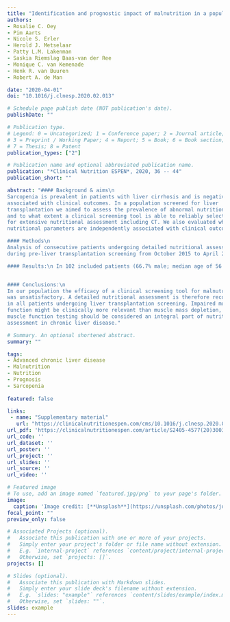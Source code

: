 ```yaml
---
title: "Identification and prognostic impact of malnutrition in a population screened for liver transplantation"
authors:
- Rosalie C. Oey
- Pim Aarts
- Nicole S. Erler
- Herold J. Metselaar
- Patty L.M. Lakenman
- Saskia Riemslag Baas-van der Ree
- Monique C. van Kemenade
- Henk R. van Buuren
- Robert A. de Man

date: "2020-04-01"
doi: "10.1016/j.clnesp.2020.02.013"

# Schedule page publish date (NOT publication's date).
publishDate: ""

# Publication type.
# Legend: 0 = Uncategorized; 1 = Conference paper; 2 = Journal article;
# 3 = Preprint / Working Paper; 4 = Report; 5 = Book; 6 = Book section;
# 7 = Thesis; 8 = Patent
publication_types: ["2"]

# Publication name and optional abbreviated publication name.
publication: "*Clinical Nutrition ESPEN*, 2020, 36 -- 44"
publication_short: ""

abstract: "#### Background & aims\n
Sarcopenia is prevalent in patients with liver cirrhosis and is negatively
associated with clinical outcomes. In a population screened for liver 
transplantation we aimed to assess the prevalence of abnormal nutritional status
and to what extent a clinical screening tool is able to reliably select patients
for extensive nutritional assessment including CT. We also evaluated which 
nutritional parameters are independently associated with clinical outcomes.

#### Methods\n
Analysis of consecutive patients undergoing detailed nutritional assessment
during pre-liver transplantation screening from October 2015 to April 2017.

#### Results:\n In 102 included patients (66.7% male; median age of 56.3 years (IQR 43.9–64.0); median MELDNa score of 14.7 (IQR 9.4–19.0)), presarcopenia was diagnosed in 30/102 patients (29.4%), sarcopenia in 20/102 (19.6%), and impaired muscle quality in 19/102 (18.6%). Application of the European association for the Study of the Liver rapid screen tool as the primary instrument for nutritional assessment would have resulted in selection of 40/69 cases, thus 42.0% of patients with actual muscle mass depletion and/or impaired muscle function would not have been selected for further nutritional evaluation.<br>In contrast to muscle mass depletion, impaired muscle function was a significant predictor for 6-month decompensation-free (p = 0.006) and hospitalization-free (p = 0.003) survival, when adjusted for age and MELDNa score.


#### Conclusions:\n
In our population the efficacy of a clinical screening tool for malnutrition
was unsatisfactory. A detailed nutritional assessment is therefore recommended
in all patients undergoing liver transplantation screening. Impaired muscle
function might be clinically more relevant than muscle mass depletion, and 
muscle function testing should be considered an integral part of nutritional
assessment in chronic liver disease."

# Summary. An optional shortened abstract.
summary: ""

tags:
- Advanced chronic liver disease
- Malnutrition
- Nutrition
- Prognosis
- Sarcopenia
  
featured: false

links:
 - name: "Supplementary material"
   url: "https://clinicalnutritionespen.com/cms/10.1016/j.clnesp.2020.02.013/attachment/8d91b636-713d-46e9-8f6c-acfa1f4aaf74/mmc1.docx"
url_pdf: 'https://clinicalnutritionespen.com/article/S2405-4577(20)30031-0/pdf'
url_code: ''
url_dataset: ''
url_poster: ''
url_project: ''
url_slides: ''
url_source: ''
url_video: ''

# Featured image
# To use, add an image named `featured.jpg/png` to your page's folder. 
image:
  caption: 'Image credit: [**Unsplash**](https://unsplash.com/photos/jdD8gXaTZsc)'
focal_point: ""
preview_only: false

# Associated Projects (optional).
#   Associate this publication with one or more of your projects.
#   Simply enter your project's folder or file name without extension.
#   E.g. `internal-project` references `content/project/internal-project/index.md`.
#   Otherwise, set `projects: []`.
projects: []

# Slides (optional).
#   Associate this publication with Markdown slides.
#   Simply enter your slide deck's filename without extension.
#   E.g. `slides: "example"` references `content/slides/example/index.md`.
#   Otherwise, set `slides: ""`.
slides: example
---
```

